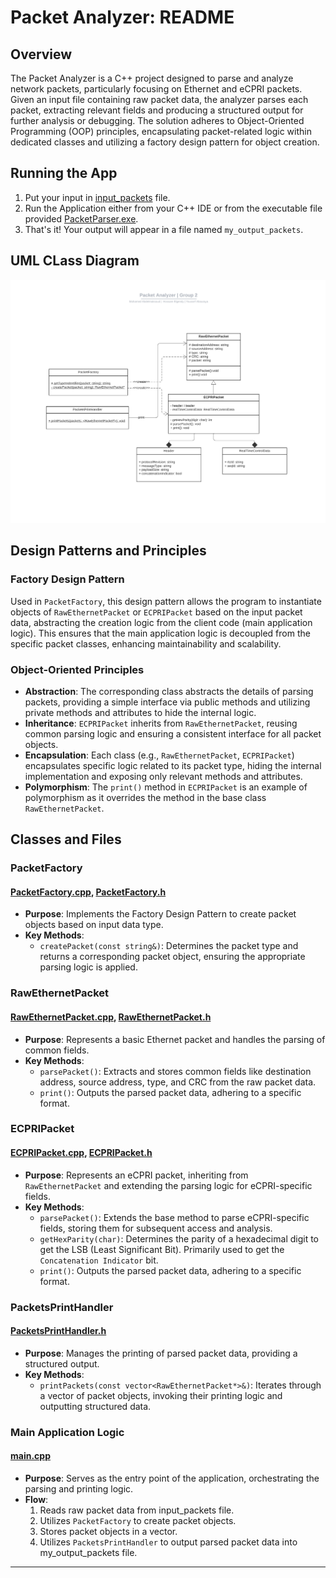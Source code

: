 # Packet Analyzer: README

## Overview

The Packet Analyzer is a C++ project designed to parse and analyze network packets, particularly focusing on Ethernet and eCPRI packets. Given an input file containing raw packet data, the analyzer parses each packet, extracting relevant fields and producing a structured output for further analysis or debugging. The solution adheres to Object-Oriented Programming (OOP) principles, encapsulating packet-related logic within dedicated classes and utilizing a factory design pattern for object creation.

## Running the App

1. Put your input in [input_packets](input_packets) file.
2. Run the Application either from your C++ IDE or from the executable file provided [PacketParser.exe](PacketParser.exe).
3. That's it! Your output will appear in a file named `my_output_packets`.
## UML CLass Diagram

![UML Class Diagram](./UML_Class_Diagram.png)


## Design Patterns and Principles

### Factory Design Pattern

Used in `PacketFactory`, this design pattern allows the program to instantiate objects of `RawEthernetPacket` or `ECPRIPacket` based on the input packet data, abstracting the creation logic from the client code (main application logic). This ensures that the main application logic is decoupled from the specific packet classes, enhancing maintainability and scalability.

### Object-Oriented Principles
- **Abstraction**: The corresponding class abstracts the details of parsing packets, providing a simple interface via public methods and utilizing private methods and attributes to hide the internal logic.
- **Inheritance**: `ECPRIPacket` inherits from `RawEthernetPacket`, reusing common parsing logic and ensuring a consistent interface for all packet objects.
- **Encapsulation**: Each class (e.g., `RawEthernetPacket`, `ECPRIPacket`) encapsulates specific logic related to its packet type, hiding the internal implementation and exposing only relevant methods and attributes.
- **Polymorphism**: The `print()` method in `ECPRIPacket` is an example of polymorphism as it overrides the method in the base class `RawEthernetPacket`.
## Classes and Files

### PacketFactory

#### [PacketFactory.cpp](PacketFactory.cpp), [PacketFactory.h](PacketFactory.h)

- **Purpose**: Implements the Factory Design Pattern to create packet objects based on input data type.
- **Key Methods**:
  - `createPacket(const string&)`: Determines the packet type and returns a corresponding packet object, ensuring the appropriate parsing logic is applied.

### RawEthernetPacket

#### [RawEthernetPacket.cpp](RawEthernetPacket.cpp), [RawEthernetPacket.h](RawEthernetPacket.h)

- **Purpose**: Represents a basic Ethernet packet and handles the parsing of common fields.
- **Key Methods**:
  - `parsePacket()`: Extracts and stores common fields like destination address, source address, type, and CRC from the raw packet data.
  - `print()`: Outputs the parsed packet data, adhering to a specific format.

  
### ECPRIPacket

#### [ECPRIPacket.cpp](ECPRIPacket.cpp), [ECPRIPacket.h](ECPRIPacket.h)

- **Purpose**: Represents an eCPRI packet, inheriting from `RawEthernetPacket` and extending the parsing logic for eCPRI-specific fields.
- **Key Methods**:
  - `parsePacket()`: Extends the base method to parse eCPRI-specific fields, storing them for subsequent access and analysis.
  - `getHexParity(char)`: Determines the parity of a hexadecimal digit to get the LSB (Least Significant Bit). Primarily used to get the `Concatenation Indicator` bit.
  - `print()`: Outputs the parsed packet data, adhering to a specific format.


### PacketsPrintHandler

#### [PacketsPrintHandler.h](PacketsPrintHandler.h)

- **Purpose**: Manages the printing of parsed packet data, providing a structured output.
- **Key Methods**:
  - `printPackets(const vector<RawEthernetPacket*>&)`: Iterates through a vector of packet objects, invoking their printing logic and outputting structured data.

### Main Application Logic

#### [main.cpp](main.cpp)

- **Purpose**: Serves as the entry point of the application, orchestrating the parsing and printing logic.
- **Flow**:
  1. Reads raw packet data from input_packets file.
  2. Utilizes `PacketFactory` to create packet objects.
  3. Stores packet objects in a vector.
  4. Utilizes `PacketsPrintHandler` to output parsed packet data into my_output_packets file.

---
